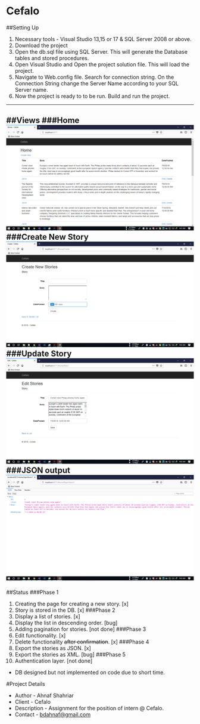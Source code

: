 # Cefalo

##Setting Up
1. Necessary tools - Visual Studio 13,15 or 17 & SQL Server 2008 or above.
2. Download the project
3. Open the db.sql file using SQL Server. This will generate the Database tables and stored procedures.
4. Open Visual Studio and Open the project solution file. This will load the project.
5. Navigate to Web.config file. Search for connection string. On the Connection String change the Server Name according to your SQL Server name.
5. Now the project is ready to to be run. Build and run the project.
-----------------------
##Views
###Home
![Cefalo](Screenshots/Home.PNG)
###Create New Story
![Cefalo](Screenshots/Create.PNG)
###Update Story
![Cefalo](Screenshots/Edit.PNG)
###JSON output
![Cefalo](Screenshots/JSON.PNG)
-----------------------
##Status
###Phase 1
1. Creating the page for creating a new story. [x]
2. Story is stored in the DB. [x]
###Phase 2
1. Display a list of stories. [x]
2. Display the list in descending order. [bug]
3. Adding pagination for stories. [not done]
###Phase 3
1. Edit functionality. [x]
2. Delete functionality ~~after confirmation~~. [x]
###Phase 4
1. Export the stories as JSON. [x]
2. Export the stories as XML. [bug]
###Phase 5
1. Authentication layer. [not done]
* DB designed but not implemented on code due to short time.

#Project Details
* Author - Ahnaf Shahriar
* Client - Cefalo
* Description - Assignment for the position of intern @ Cefalo.
* Contact - bdahnaf@gmail.com